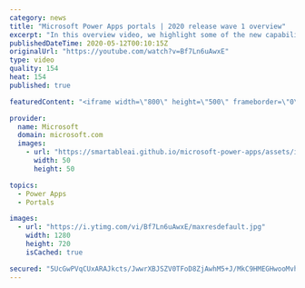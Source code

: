 ```yaml
---
category: news
title: "Microsoft Power Apps portals | 2020 release wave 1 overview"
excerpt: "In this overview video, we highlight some of the new capabilities included in the latest update to Microsoft Power Apps portals.     Here are the capabilities covered:   •    Power BI integration, so you can quickly add Power BI reports, tables, and dashboards to your portals without coding.  •    Themes"
publishedDateTime: 2020-05-12T00:10:15Z
originalUrl: "https://youtube.com/watch?v=Bf7Ln6uAwxE"
type: video
quality: 154
heat: 154
published: true

featuredContent: "<iframe width=\"800\" height=\"500\" frameborder=\"0\" src=\"https://www.youtube.com/embed/Bf7Ln6uAwxE\" allow=\"accelerometer; autoplay; encrypted-media; gyroscope; picture-in-picture\" allowfullscreen></iframe>"

provider:
  name: Microsoft
  domain: microsoft.com
  images:
    - url: "https://smartableai.github.io/microsoft-power-apps/assets/images/organizations/microsoft.com-50x50.jpg"
      width: 50
      height: 50

topics:
  - Power Apps
  - Portals

images:
  - url: "https://i.ytimg.com/vi/Bf7Ln6uAwxE/maxresdefault.jpg"
    width: 1280
    height: 720
    isCached: true

secured: "5UcGwPVqCUxARAJkcts/JwwrXBJSZV0TFoD8ZjAwhM5+J/MkC9HMEGHwooMvhO2/PJgrHXa8TB6vpRUrvJfOcLM96RE8TSsFrFOFvW18YHRofAelCjBai2hyVICmVGSGYT71d3cejwRmrONYW+7stRmeaTYDiUw+LbMEuJs0F2sTW0iXsoEBSYHNam9VIhfc8sX6OVsvGmYfwyORFCRluI7ugJU1VSzYl2bam9i3tPwRtgj0o4XLjUYyWzl/Qc+JwPEUFHaWrvJ23vj9cajj05bg9uQf+SpYbqB6rRMjrxvCSodiauibjjscZWYm+K5WVHeU559JirTdX0OSYd7bKcb9NpFPl9CCp0zjPdPmoyyNvqLEvC4Xuw5N1MMK6AxPyx6XbHFtzqiW8z5ShGu+lsEz31piI8MMpPmXIJjP7HOB5eYfvRQNiK0Ilxa5t9/7;5xtSmpzghKzqEJzKZ285kA=="
---
```


